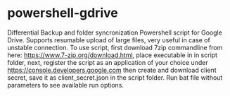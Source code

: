 # powershell-gdrive
Differential Backup and folder syncronization Powershell script for Google Drive. Supports resumable upload of large files, very useful in case of unstable connection. 
To use script, first download 7zip commandline from here: https://www.7-zip.org/download.html, place executable in in script folder,  next, register the script as an application of your choice under https://console.developers.google.com 
then create and download client secret, save it as client_secret.json in the script folder.
Run bat file without parameters to see available run options.
